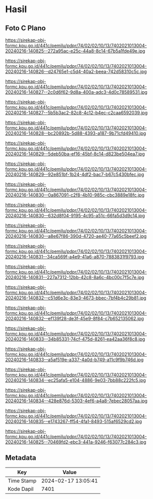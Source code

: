 # Hasil

## Foto C Plano

https://sirekap-obj-formc.kpu.go.id/441c/pemilu/pdpr/74/02/02/10/13/7402021013004-20240216-140825--272a95ac-e25c-44a8-8c14-67b5a1fde49e.jpg

https://sirekap-obj-formc.kpu.go.id/441c/pemilu/pdpr/74/02/02/10/13/7402021013004-20240216-140826--d24765e1-c5d4-40a2-beea-742d58310c5c.jpg

https://sirekap-obj-formc.kpu.go.id/441c/pemilu/pdpr/74/02/02/10/13/7402021013004-20240216-140827--2c0d6f62-9d8a-400a-adc3-4d0c78589531.jpg

https://sirekap-obj-formc.kpu.go.id/441c/pemilu/pdpr/74/02/02/10/13/7402021013004-20240216-140827--5b5b3ac2-82c8-4c12-b4ec-c2caa6592039.jpg

https://sirekap-obj-formc.kpu.go.id/441c/pemilu/pdpr/74/02/02/10/13/7402021013004-20240216-140828--bc20892b-5d88-4393-a187-9b71cfd49410.jpg

https://sirekap-obj-formc.kpu.go.id/441c/pemilu/pdpr/74/02/02/10/13/7402021013004-20240216-140829--5deb50ba-ef16-45bf-8c14-d823be504ea7.jpg

https://sirekap-obj-formc.kpu.go.id/441c/pemilu/pdpr/74/02/02/10/13/7402021013004-20240216-140829--92e851bf-1b24-4df2-bac7-b67c5430bfec.jpg

https://sirekap-obj-formc.kpu.go.id/441c/pemilu/pdpr/74/02/02/10/13/7402021013004-20240216-140830--0a867091-c2f8-4b10-985c-cbc3889e18fc.jpg

https://sirekap-obj-formc.kpu.go.id/441c/pemilu/pdpr/74/02/02/10/13/7402021013004-20240216-140830--632d8f04-9195-4c95-a51c-66fa5d3d9c14.jpg

https://sirekap-obj-formc.kpu.go.id/441c/pemilu/pdpr/74/02/02/10/13/7402021013004-20240216-140830--a8e67f86-390d-4720-ae40-77a65c5beef2.jpg

https://sirekap-obj-formc.kpu.go.id/441c/pemilu/pdpr/74/02/02/10/13/7402021013004-20240216-140831--34ca569f-a4e9-41a6-a870-7883831f9793.jpg

https://sirekap-obj-formc.kpu.go.id/441c/pemilu/pdpr/74/02/02/10/13/7402021013004-20240216-140831--227a7312-12bb-42c8-8a6c-4bc00c7f5c7e.jpg

https://sirekap-obj-formc.kpu.go.id/441c/pemilu/pdpr/74/02/02/10/13/7402021013004-20240216-140832--c51d6e3c-83e3-4673-bbec-7bf4b4c29b81.jpg

https://sirekap-obj-formc.kpu.go.id/441c/pemilu/pdpr/74/02/02/10/13/7402021013004-20240216-140832--ef139f28-de3f-45e9-8f84-c7b652135062.jpg

https://sirekap-obj-formc.kpu.go.id/441c/pemilu/pdpr/74/02/02/10/13/7402021013004-20240216-140833--34b85331-74cf-475d-8261-ea42aa36f8c8.jpg

https://sirekap-obj-formc.kpu.go.id/441c/pemilu/pdpr/74/02/02/10/13/7402021013004-20240216-140833--a5af519e-a337-4a0d-b749-a11c9f9b746d.jpg

https://sirekap-obj-formc.kpu.go.id/441c/pemilu/pdpr/74/02/02/10/13/7402021013004-20240216-140834--ec25afa5-e104-4886-9e03-7bb88c222fc5.jpg

https://sirekap-obj-formc.kpu.go.id/441c/pemilu/pdpr/74/02/02/10/13/7402021013004-20240216-140834--428e876d-5303-4ef6-a4a8-7ebec28057aa.jpg

https://sirekap-obj-formc.kpu.go.id/441c/pemilu/pdpr/74/02/02/10/13/7402021013004-20240216-140835--e1743267-ff54-4fa1-8493-515af6529cd2.jpg

https://sirekap-obj-formc.kpu.go.id/441c/pemilu/pdpr/74/02/02/10/13/7402021013004-20240216-140825--70469fd2-ebc3-441a-9246-f63077c284c3.jpg


## Metadata

| Key        | Value               |
| ---------- | ------------------- |
| Time Stamp | 2024-02-17 13:05:41 |
| Kode Dapil | 7401                |



